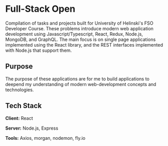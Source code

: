 
# Full-Stack Open

Compilation of tasks and projects built for University of Helinski's FSO Developer Course. These problems introduce modern web application development using Javascript/Typescript, React, Redux, Node.js, MongoDB, and GraphQL. The main focus is on single page applications implemented using the React library, and the REST interfaces implemented with Node.js that support them.

## Purpose

The purpose of these applications are for me to build applications to deepend my understanding of modern web-development concepts and technologies.
## Tech Stack

**Client:** React

**Server:** Node.js, Express

**Tools:** Axios, morgan, nodemon, fly.io

